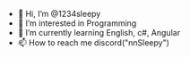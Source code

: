 - 👋 Hi, I’m @1234sleepy
- 👀 I’m interested in Programming
- 🌱 I’m currently learning English, c#, Angular
- 📫 How to reach me discord("nnSleepy")

<!---
1234sleepy/1234sleepy is a ✨ special ✨ repository because its `README.md` (this file) appears on your GitHub profile.
You can click the Preview link to take a look at your changes.
--->
